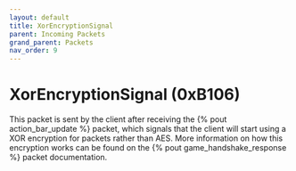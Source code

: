 ```yaml
---
layout: default
title: XorEncryptionSignal
parent: Incoming Packets
grand_parent: Packets
nav_order: 9
---
```


# XorEncryptionSignal (0xB106)

This packet is sent by the client after receiving the {% pout action_bar_update %} packet, which signals that the client will start using a XOR encryption for packets rather than AES. More information on how this encryption works can be found on the {% pout game_handshake_response %} packet documentation.